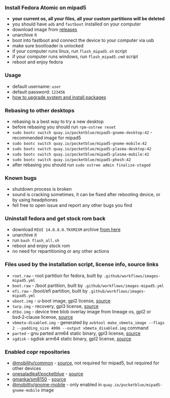 ### Install Fedora Atomic on mipad5

- **your current os, all your files, all your custom partitions will be deleted**
- you should have `adb` and `fastboot` installed on your computer
- download image from [releases](https://github.com/pocketblue/pocketblue/releases/latest)
- unarchive it
- boot into fastboot and connect the device to your computer via usb
- make sure bootloader is unlocked
- if your computer runs linux, run `flash_mipad5.sh` script
- if your computer runs windows, run `flash_mipad5.cmd` script
- reboot and enjoy fedora

### Usage

- default username: `user`
- default password: `123456`
- [how to upgrade system and install packages](installing-packages.md)

### Rebasing to other desktops

- rebasing is a best way to try a new desktop
- before rebasing you should run `rpm-ostree reset`
- `sudo bootc switch quay.io/pocketblue/mipad5-gnome-desktop:42` - recommended image for mipad5
- `sudo bootc switch quay.io/pocketblue/mipad5-gnome-mobile:42`
- `sudo bootc switch quay.io/pocketblue/mipad5-plasma-desktop:42`
- `sudo bootc switch quay.io/pocketblue/mipad5-plasma-mobile:42`
- `sudo bootc switch quay.io/pocketblue/mipad5-phosh:42`
- after rebasing you should run `sudo ostree admin finalize-staged`

### Known bugs

- shutdown process is broken
- sound is cracking sometimes, it can be fixed after rebooting device, or by using headphones
- fell free to open issue and report any other bugs you find

### Uninstall fedora and get stock rom back

- download `MIUI 14.0.8.0.TKXMIXM` archive [from here](https://miuirom.org/tablets/xiaomi-pad-5)
- unarchive it
- run `bash flash_all.sh`
- reboot and enjoy stock rom
- no need for repartitioning or any other actions

### Files used by the installation script, license info, source links

- `root.raw` - root partition for fedora, built by `.github/workflows/images-mipad5.yml`
- `boot.raw` - /boot partition, built by `.github/workflows/images-mipad5.yml`
- `efi.raw` - /boot/efi partition, built by `.github/workflows/images-mipad5.yml`
- `uboot.img` - u-boot image, gpl2 license, [source](https://gitlab.com/sm8150-mainline/u-boot/-/jobs?kind=BUILD)
- `twrp.img` - recovery, gpl3 license, [source](https://github.com/ArKT-7/twrp_device_xiaomi_nabu)
- `dtbo.img` - device tree blob overlay image from lineage os, gpl2 or bsd‑2‑clause license, [source](https://github.com/ArKT-7/automated-nabu-lineage-installer)
- `vbmeta-disabled.img` - generated by `avbtool make_vbmeta_image --flags 2 --padding_size 4096 --output vbmeta_disabled.img` command
- `parted` - gnu parted arm64 static binary, gpl3 license, [source](https://github.com/pocketblue/parted-static)
- `sgdisk` - sgdisk arm64 static binary, gpl2 license, [source](https://github.com/pocketblue/sgdisk-static)

### Enabled copr repositories

- [@mobility/common](https://copr.fedorainfracloud.org/coprs/g/mobility/common) - [source](https://github.com/fedora-remix-mobility/packages), not required for mipad5, but required for other devices
- [onesaladleaf/pocketblue](https://copr.fedorainfracloud.org/coprs/onesaladleaf/pocketblue) - [source](https://github.com/pocketblue/packages)
- [gmanka/sm8150](https://copr.fedorainfracloud.org/coprs/gmanka/sm8150) - [source](https://github.com/pocketblue/sm8150)
- [@mobility/gnome-mobile](https://copr.fedorainfracloud.org/coprs/g/mobility/gnome-mobile) - only enabled in `quay.io/pocketblue/mipad5-gnome-mobile` image
